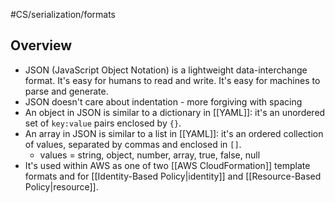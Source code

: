 #CS/serialization/formats

## Overview

- JSON (JavaScript Object Notation) is a lightweight data-interchange format. It's easy for humans to read and write. It's easy for machines to parse and generate.
- JSON doesn't care about indentation - more forgiving with spacing
- An object in JSON is similar to a dictionary in [[YAML]]: it's an unordered set of `key:value` pairs enclosed by `{}`.
- An array in JSON is similar to a list in [[YAML]]: it's an ordered collection of values, separated by commas and enclosed in `[]`.
	-  values = string, object, number, array, true, false, null
- It's used within AWS as one of two [[AWS CloudFormation]] template formats and for [[Identity-Based Policy|identity]] and [[Resource-Based Policy|resource]].




